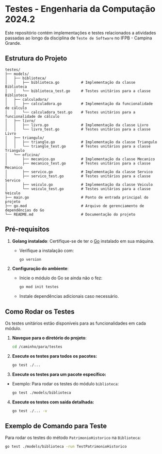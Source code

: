# Testes - Engenharia da Computação 2024.2

Este repositório contém implementações e testes relacionados a atividades passadas ao longo da disciplina de `Teste de Software` no IFPB - Campina Grande.

## Estrutura do Projeto

```
testes/
├── models/
│   ├── biblioteca/
│   │   ├── biblioteca.go          # Implementação da classe Biblioteca
│   │   └── biblioteca_test.go     # Testes unitários para a classe Biblioteca
│   ├── calculadora/
│   │   ├── calculadora.go         # Implementação da funcionalidade de cálculo
│   │   └── calculadora_test.go    # Testes unitários para a funcionalidade de cálculo
│   ├── livro/
│   │   ├── livro.go               # Implementação da classe Livro
│   │   └── livro_test.go          # Testes unitários para a classe Livro
│   ├── triangulo/
│   │   ├── triangle.go            # Implementação da classe Triangulo
│   │   └── triangle_test.go       # Testes unitários para a classe Triangulo
│   └── oficina/
│       ├── mecanico.go            # Implementação da classe Mecanico
│       ├── mecanico_test.go       # Testes unitários para a classe Mecanico
│       ├── servico.go             # Implementação da classe Servico
│       ├── servico_test.go        # Testes unitários para a classe Servico
│       ├── veiculo.go             # Implementação da classe Veiculo
│       └── veiculo_test.go        # Testes unitários para a classe Veiculo
├── main.go                        # Ponto de entrada principal do projeto
├── go.mod                         # Arquivo de gerenciamento de dependências do Go
└── README.md                      # Documentação do projeto
```

## Pré-requisitos

1. **Golang instalado**: Certifique-se de ter o [Go](https://golang.org/) instalado em sua máquina.
    - Verifique a instalação com:
      ```bash
      go version
      ```

2. **Configuração do ambiente**:
    - Inicie o módulo do Go se ainda não o fez:
      ```bash
      go mod init testes
      ```
    - Instale dependências adicionais caso necessário.

## Como Rodar os Testes

Os testes unitários estão disponíveis para as funcionalidades em cada módulo.

1. **Navegue para o diretório do projeto**:
   ```bash
   cd /caminho/para/testes
    ```
2. **Execute os testes para todos os pacotes:**
    ```bash
   go test ./...
   ```
3. **Execute os testes para um pacote específico:**
- Exemplo: Para rodar os testes do módulo `biblioteca`:
     ```bash
    go test ./models/biblioteca
    ```
4. **Execute os testes com saída detalhada:**
    ```bash
    go test ./... -v
    ```

## Exemplo de Comando para Teste

Para rodar os testes do método `PatrimonioHistorico` na `Biblioteca`:

```bash
go test ./models/biblioteca -run TestPatrimonioHistorico
```
